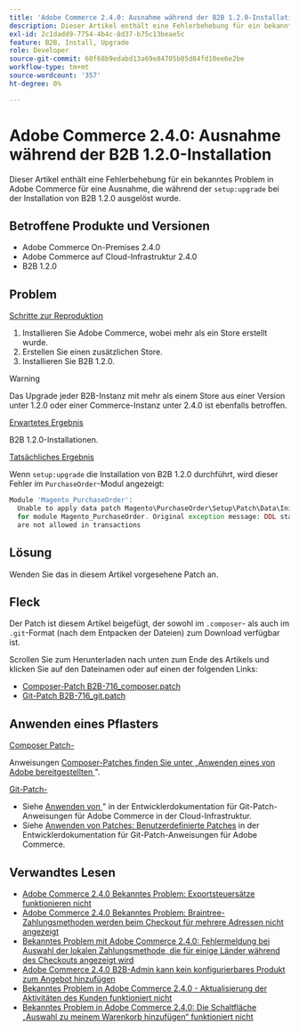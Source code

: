 ```yaml
---
title: 'Adobe Commerce 2.4.0: Ausnahme während der B2B 1.2.0-Installation'
description: Dieser Artikel enthält eine Fehlerbehebung für ein bekanntes Problem in Adobe Commerce bei einer Ausnahme, die während „setup:upgrade“ bei der Installation von B2B 1.2.0 ausgelöst wurde.
exl-id: 2c1dadd9-7754-4b4c-8d37-b75c13beae5c
feature: B2B, Install, Upgrade
role: Developer
source-git-commit: 60f68b9edabd13a69e84705b85d84fd10ee6e2be
workflow-type: tm+mt
source-wordcount: '357'
ht-degree: 0%

---
```


# Adobe Commerce 2.4.0: Ausnahme während der B2B 1.2.0-Installation

Dieser Artikel enthält eine Fehlerbehebung für ein bekanntes Problem in Adobe Commerce für eine Ausnahme, die während der `setup:upgrade` bei der Installation von B2B 1.2.0 ausgelöst wurde.

## Betroffene Produkte und Versionen

* Adobe Commerce On-Premises 2.4.0
* Adobe Commerce auf Cloud-Infrastruktur 2.4.0
* B2B 1.2.0

## Problem

<u>Schritte zur Reproduktion</u>

1. Installieren Sie Adobe Commerce, wobei mehr als ein Store erstellt wurde.
1. Erstellen Sie einen zusätzlichen Store.
1. Installieren Sie B2B 1.2.0.

>[!WARNING]
>
>Das Upgrade jeder B2B-Instanz mit mehr als einem Store aus einer Version unter 1.2.0 oder einer Commerce-Instanz unter 2.4.0 ist ebenfalls betroffen.

<u>Erwartetes Ergebnis</u>

B2B 1.2.0-Installationen.

<u>Tatsächliches Ergebnis</u>

Wenn `setup:upgrade` die Installation von B2B 1.2.0 durchführt, wird dieser Fehler im `PurchaseOrder`-Modul angezeigt:

```php
Module 'Magento_PurchaseOrder':
  Unable to apply data patch Magento\PurchaseOrder\Setup\Patch\Data\InitPurchaseOrderSalesSequence
  for module Magento_PurchaseOrder. Original exception message: DDL statements
  are not allowed in transactions
```

## Lösung

Wenden Sie das in diesem Artikel vorgesehene Patch an.

## Fleck

Der Patch ist diesem Artikel beigefügt, der sowohl im `.composer`- als auch im `.git`-Format (nach dem Entpacken der Dateien) zum Download verfügbar ist.

Scrollen Sie zum Herunterladen nach unten zum Ende des Artikels und klicken Sie auf den Dateinamen oder auf einen der folgenden Links:

* [Composer-Patch B2B-716\_composer.patch](assets/B2B-716_composer.patch.zip)
* [Git-Patch B2B-716\_git.patch](assets/B2B-716_git.patch.zip)

## Anwenden eines Pflasters

<u>Composer Patch-</u>

Anweisungen [ Composer-Patches finden Sie unter „Anwenden eines von Adobe bereitgestellten ](/help/how-to/general/how-to-apply-a-composer-patch-provided-by-magento.md)&quot;.

<u>Git-Patch-</u>

* Siehe [Anwenden von ](https://experienceleague.adobe.com/de/docs/commerce-cloud-service/user-guide/develop/upgrade/apply-patches)&quot; in der Entwicklerdokumentation für Git-Patch-Anweisungen für Adobe Commerce in der Cloud-Infrastruktur.
* Siehe [Anwenden von Patches: Benutzerdefinierte Patches](https://experienceleague.adobe.com/de/docs/commerce-operations/upgrade-guide/patches/overview#custom-patches) in der Entwicklerdokumentation für Git-Patch-Anweisungen für Adobe Commerce.

## Verwandtes Lesen

* [Adobe Commerce 2.4.0 Bekanntes Problem: Exportsteuersätze funktionieren nicht](/help/troubleshooting/miscellaneous/magento-2-4-0-known-issue-export-tax-rates-does-not-work.md)
* [Adobe Commerce 2.4.0 Bekanntes Problem: Braintree-Zahlungsmethoden werden beim Checkout für mehrere Adressen nicht angezeigt](/help/troubleshooting/payments/magento-2-4-0-braintree-not-in-multiple-addresses-checkout.md)
* [Bekanntes Problem mit Adobe Commerce 2.4.0: Fehlermeldung bei Auswahl der lokalen Zahlungsmethode, die für einige Länder während des Checkouts angezeigt wird](/help/troubleshooting/payments/magento-2-4-0-checkout-error-selecting-local-payments.md)
* [Adobe Commerce 2.4.0 B2B-Admin kann kein konfigurierbares Produkt zum Angebot hinzufügen](/help/troubleshooting/miscellaneous/magento-2-4-0-b2b-admin-can-t-add-configurable-product-to-quote.md)
* [Bekanntes Problem in Adobe Commerce 2.4.0 - Aktualisierung der Aktivitäten des Kunden funktioniert nicht](/help/troubleshooting/miscellaneous/magento-2-4-0-refresh-on-customer-activities-does-not-work.md)
* [Bekanntes Problem in Adobe Commerce 2.4.0: Die Schaltfläche „Auswahl zu meinem Warenkorb hinzufügen“ funktioniert nicht](/help/troubleshooting/miscellaneous/magento-2-4-0-add-selections-to-my-cart-does-not-work.md)
